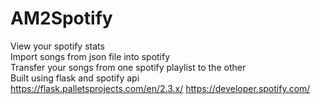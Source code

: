 # AM2Spotify
View your spotify stats\
Import songs from json file into spotify\
Transfer your songs from one spotify playlist to the other\
Built using flask and spotify api\
https://flask.palletsprojects.com/en/2.3.x/
https://developer.spotify.com/
